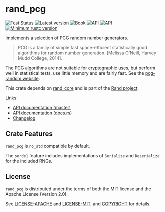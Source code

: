 # rand_pcg

[![Test Status](https://github.com/rust-random/rand/workflows/Tests/badge.svg?event=push)](https://github.com/rust-random/rand/actions)
[![Latest version](https://img.shields.io/crates/v/rand_pcg.svg)](https://crates.io/crates/rand_pcg)
[![Book](https://img.shields.io/badge/book-master-yellow.svg)](https://rust-random.github.io/book/)
[![API](https://img.shields.io/badge/api-master-yellow.svg)](https://rust-random.github.io/rand/rand_pcg)
[![API](https://docs.rs/rand_pcg/badge.svg)](https://docs.rs/rand_pcg)
[![Minimum rustc version](https://img.shields.io/badge/rustc-1.56+-lightgray.svg)](https://github.com/rust-random/rand#rust-version-requirements)

Implements a selection of PCG random number generators.

> PCG is a family of simple fast space-efficient statistically good algorithms
> for random number generation. [Melissa O'Neill, Harvey Mudd College, 2014].

The PCG algorithms are not suitable for cryptographic uses, but perform well
in statistical tests, use little memory and are fairly fast.
See the [pcg-random website](http://www.pcg-random.org/).

This crate depends on [rand_core](https://crates.io/crates/rand_core) and is
part of the [Rand project](https://github.com/rust-random/rand).

Links:

-   [API documentation (master)](https://rust-random.github.io/rand/rand_pcg)
-   [API documentation (docs.rs)](https://docs.rs/rand_pcg)
-   [Changelog](https://github.com/rust-random/rand/blob/master/rand_pcg/CHANGELOG.md)


## Crate Features

`rand_pcg` is `no_std` compatible by default.

The `serde1` feature includes implementations of `Serialize` and `Deserialize`
for the included RNGs.

## License

`rand_pcg` is distributed under the terms of both the MIT license and the
Apache License (Version 2.0).

See [LICENSE-APACHE](LICENSE-APACHE) and [LICENSE-MIT](LICENSE-MIT), and
[COPYRIGHT](COPYRIGHT) for details.
